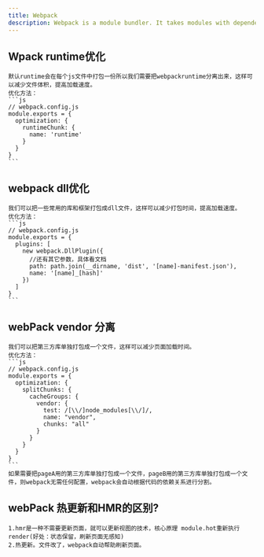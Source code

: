 ```yaml
---
title: Webpack
description: Webpack is a module bundler. It takes modules with dependencies and generates static assets.
---
```


## Wpack runtime优化

    默认runtime会在每个js文件中打包一份所以我们需要把webpackruntime分离出来，这样可以减少文件体积，提高加载速度。
    优化方法：
    ```js
    // webpack.config.js
    module.exports = {
      optimization: {
        runtimeChunk: {
          name: 'runtime'
        }
      }
    }
    ```

## webpack dll优化

    我们可以把一些常用的库和框架打包成dll文件，这样可以减少打包时间，提高加载速度。
    优化方法：
    ```js
    // webpack.config.js
    module.exports = {
      plugins: [
        new webpack.DllPlugin({
          //还有其它参数，具体看文档
          path: path.join(__dirname, 'dist', '[name]-manifest.json'),
          name: '[name]_[hash]'
        })
      ]
    }
    ```

## webPack vendor 分离

    我们可以把第三方库单独打包成一个文件，这样可以减少页面加载时间。
    优化方法：
    ```js
    // webpack.config.js
    module.exports = {
      optimization: {
        splitChunks: {
          cacheGroups: {
            vendor: {
              test: /[\\/]node_modules[\\/]/,
              name: "vendor",
              chunks: "all"
            }
          }
        }
      }
    }
    ```
    如果需要把pageA用的第三方库单独打包成一个文件，pageB用的第三方库单独打包成一个文件，则webpack无需任何配置，webpack会自动根据代码的依赖关系进行分割。

## webPack 热更新和HMR的区别?

    1.hmr是一种不需要更新页面，就可以更新视图的技术，核心原理 module.hot重新执行render(好处：状态保留，刷新页面无感知)
    2.热更新。文件改了，webpack自动帮助刷新页面。